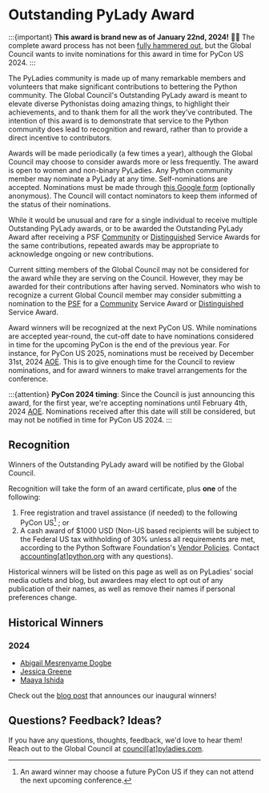 # Outstanding PyLady Award

:::{important}
**This award is brand new as of January 22nd, 2024!** 
🎉🎉
The complete award process has not been [fully hammered out](#remaining-details), but the Global 
Council wants to invite nominations for this award in time for PyCon US 2024.
:::

The PyLadies community is made up of many remarkable members and volunteers that make significant 
contributions to bettering the Python community. The Global Council's Outstanding PyLady award is 
meant to elevate diverse Pythonistas doing amazing things, to highlight their achievements, and 
to thank them for all the work they've contributed. The intention of this award is to demonstrate 
that service to the Python community does lead to recognition and reward, rather than to provide a 
direct incentive to contributors.

Awards will be made periodically (a few times a year), although the Global Council may choose to 
consider awards more or less frequently. The award is open to women and non-binary PyLadies. Any
Python community member may nominate a PyLady at any time. Self-nominations are accepted. Nominations
must be made through [this Google form] (optionally anonymous). The Council will contact nominators to
keep them informed of the status of their nominations.

While it would be unusual and rare for a single individual to receive multiple Outstanding PyLady 
awards, or to be awarded the Outstanding PyLady Award after receiving a PSF [Community] or 
[Distinguished] Service Awards for the same contributions, repeated awards may be appropriate to 
acknowledge ongoing or new contributions. 

Current sitting members of the Global Council may not be considered for the award while they are 
serving on the Council. However, they may be awarded for their contributions after having served.
Nominators who wish to recognize a current Global Council member may consider submitting a nomination 
to the [PSF] for a [Community] Service Award or [Distinguished] Service Award.

Award winners will be recognized at the next PyCon US. While nominations are accepted year-round, the 
cut-off date to have nominations considered in time for the upcoming PyCon is the end of the 
previous year. For instance, for PyCon US 2025, nominations must be received by December 31st, 2024 
[AOE]. This is to give enough time for the Council to review nominations, and for award winners to 
make travel arrangements for the conference.

:::{attention}
**PyCon 2024 timing**: Since the Council is just announcing this award, for the first year, we're 
accepting nominations until February 4th, 2024 [AOE]. Nominations received after this date will
still be considered, but may not be notified in time for PyCon US 2024.
:::

## Recognition

Winners of the Outstanding PyLady award will be notified by the Global Council.

Recognition will take the form of an award certificate, plus **one** of the following:

1. Free registration and travel assistance (if needed) to the following PyCon US[^1] ; or
2. A cash award of $1000 USD (Non-US based recipients will be subject to the Federal US tax 
withholding of 30% unless all requirements are met, according to the Python Software Foundation's 
[Vendor Policies]. Contact [accounting[at]python.org][acctpsf] with any questions).

[^1]: An award winner may choose a future PyCon US if they can not attend the next upcoming conference.

Historical winners will be listed on this page as well as on PyLadies' social media outlets and blog, 
but awardees may elect to opt out of any publication of their names, as well as remove their names
if personal preferences change.

## Historical Winners

### 2024

* [Abigail Mesrenyame Dogbe](https://www.linkedin.com/in/abigail-mesrenyame-dogbe)
* [Jessica Greene](https://www.linkedin.com/in/jessica0greene)
* [Maaya Ishida](https://jp.linkedin.com/in/maaya-ishida-5486b7109)

Check out the [blog post](https://pyladies.com/blog/Inaugural-Winners-of-the-Outstanding-PyLady-Award/outstanding-pylady-winners/)
that announces our inaugural winners!

## Questions? Feedback? Ideas?

If you have any questions, thoughts, feedback, we'd love to hear them! Reach out to the Global Council 
at [council[at]pyladies.com][email].


[this Google form]: https://docs.google.com/forms/d/e/1FAIpQLSccnm4kYFez8SPWJD7ZfaAojHZE0qoLF_MLarGzzzc3pcY-xA/viewform
[AOE]: https://en.wikipedia.org/wiki/Anywhere_on_Earth
[PyLadies website]: https://pyladies.com
[blog]: https://pyladies.com/blog
[Community]: https://www.python.org/community/awards/psf-awards/
[Distinguished]: https://www.python.org/community/awards/psf-distinguished-awards/
[email]: mailto:council@pyladies.com
[acctpsf]: mailto:accounting@python.org
[PSF]: mailto:psf@python.org
[Vendor Policies]: https://www.python.org/psf/vendorpolicies/